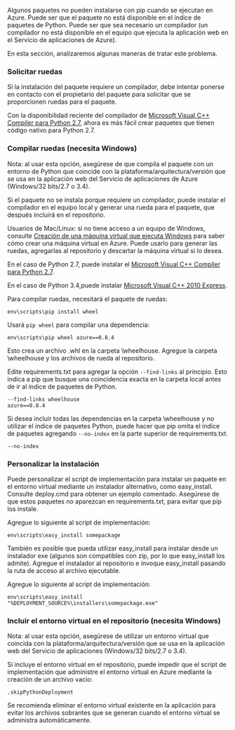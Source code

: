 Algunos paquetes no pueden instalarse con pip cuando se ejecutan en Azure.  Puede ser que el paquete no está disponible en el índice de paquetes de Python.  Puede ser que sea necesario un compilador (un compilador no está disponible en el equipo que ejecuta la aplicación web en el Servicio de aplicaciones de Azure).

En esta sección, analizaremos algunas maneras de tratar este problema.

### <a name="request-wheels"></a>Solicitar ruedas
Si la instalación del paquete requiere un compilador, debe intentar ponerse en contacto con el propietario del paquete para solicitar que se proporcionen ruedas para el paquete.

Con la disponibilidad reciente del compilador de [Microsoft Visual C++ Compiler para Python 2.7][Microsoft Visual C++ Compiler para Python 2.7], ahora es más fácil crear paquetes que tienen código nativo para Python 2.7.

### <a name="build-wheels-requires-windows"></a>Compilar ruedas (necesita Windows)
Nota: al usar esta opción, asegúrese de que compila el paquete con un entorno de Python que coincide con la plataforma/arquitectura/versión que se usa en la aplicación web del Servicio de aplicaciones de Azure (Windows/32 bits/2.7 o 3.4).

Si el paquete no se instala porque requiere un compilador, puede instalar el compilador en el equipo local y generar una rueda para el paquete, que después incluirá en el repositorio.

Usuarios de Mac/Linux: si no tiene acceso a un equipo de Windows, consulte [Creación de una máquina virtual que ejecuta Windows][Creación de una máquina virtual que ejecuta Windows] para saber cómo crear una máquina virtual en Azure.  Puede usarlo para generar las ruedas, agregarlas al repositorio y descartar la máquina virtual si lo desea. 

En el caso de Python 2.7, puede instalar el [Microsoft Visual C++ Compiler para Python 2.7][Microsoft Visual C++ Compiler para Python 2.7].

En el caso de Python 3.4,puede instalar [Microsoft Visual C++ 2010 Express][Microsoft Visual C++ 2010 Express].

Para compilar ruedas, necesitará el paquete de ruedas:

    env\scripts\pip install wheel

Usará `pip wheel` para compilar una dependencia:

    env\scripts\pip wheel azure==0.8.4

Esto crea un archivo .whl en la carpeta \wheelhouse.  Agregue la carpeta \wheelhouse y los archivos de rueda al repositorio.

Edite requirements.txt para agregar la opción `--find-links` al principio. Esto indica a pip que busque una coincidencia exacta en la carpeta local antes de ir al índice de paquetes de Python.

    --find-links wheelhouse
    azure==0.8.4

Si desea incluir todas las dependencias en la carpeta \wheelhouse y no utilizar el índice de paquetes Python, puede hacer que pip omita el índice de paquetes agregando `--no-index` en la parte superior de requirements.txt.

    --no-index

### <a name="customize-installation"></a>Personalizar la instalación
Puede personalizar el script de implementación para instalar un paquete en el entorno virtual mediante un instalador alternativo, como easy\_install.  Consulte deploy.cmd para obtener un ejemplo comentado.  Asegúrese de que estos paquetes no aparezcan en requirements.txt, para evitar que pip los instale.

Agregue lo siguiente al script de implementación:

    env\scripts\easy_install somepackage

También es posible que pueda utilizar easy\_install para instalar desde un instalador exe (algunos son compatibles con zip, por lo que easy\_install los admite).  Agregue el instalador al repositorio e invoque easy\_install pasando la ruta de acceso al archivo ejecutable.

Agregue lo siguiente al script de implementación:

    env\scripts\easy_install "%DEPLOYMENT_SOURCE%\installers\somepackage.exe"

### <a name="include-the-virtual-environment-in-the-repository-requires-windows"></a>Incluir el entorno virtual en el repositorio (necesita Windows)
Nota: al usar esta opción, asegúrese de utilizar un entorno virtual que coincida con la plataforma/arquitectura/versión que se usa en la aplicación web del Servicio de aplicaciones (Windows/32 bits/2.7 o 3.4).

Si incluye el entorno virtual en el repositorio, puede impedir que el script de implementación que administre el entorno virtual en Azure mediante la creación de un archivo vacío:

    .skipPythonDeployment

Se recomienda eliminar el entorno virtual existente en la aplicación para evitar los archivos sobrantes que se generan cuando el entorno virtual se administra automáticamente.

[Creación de una máquina virtual que ejecuta Windows]: http://azure.microsoft.com/documentation/articles/virtual-machines-windows-hero-tutorial/
[Microsoft Visual C++ Compiler para Python 2.7]: http://aka.ms/vcpython27
[Microsoft Visual C++ 2010 Express]: http://go.microsoft.com/?linkid=9709949

